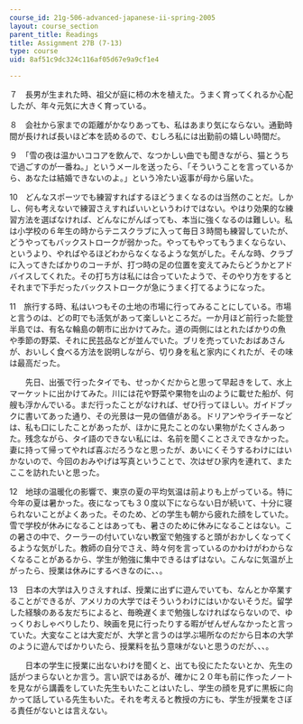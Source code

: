 ```yaml
---
course_id: 21g-506-advanced-japanese-ii-spring-2005
layout: course_section
parent_title: Readings
title: Assignment 27B (7-13)
type: course
uid: 8af51c9dc324c116af05d67e9a9cf1e4

---
```


７　長男が生まれた時、祖父が庭に柿の木を植えた。うまく育ってくれるか心配したが、年々元気に大きく育っている。

８　会社から家までの距離がかなりあっても、私はあまり気にならない。通勤時間が長ければ長いほど本を読めるので、むしろ私には出勤前の嬉しい時間だ。

９　「雪の夜は温かいココアを飲んで、なつかしい曲でも聞きながら、猫とうちで過ごすのが一番ね。」というメールを送ったら、「そういうことを言っているから、あなたは結婚できないのよ。」という冷たい返事が母から届いた。

10　どんなスポーツでも練習すればするほどうまくなるのは当然のことだ。しかし、何も考えないで練習さえすればいいというわけではない。やはり効果的な練習方法を選ばなければ、どんなにがんばっても、本当に強くなるのは難しい。私は小学校の６年生の時からテニスクラブに入って毎日３時間も練習していたが、どうやってもバックストロークが弱かった。やってもやってもうまくならない、というより、やればやるほどわからなくなるような気がした。そんな時、クラブに入ってきたばかりのコーチが、打つ時の足の位置を変えてみたらどうかとアドバイスしてくれた。その打ち方は私には合っていたようで、そのやり方をするとそれまで下手だったバックストロークが急にうまく打てるようになった。

11　旅行する時、私はいつもその土地の市場に行ってみることにしている。市場と言うのは、どの町でも活気があって楽しいところだ。一か月ほど前行った能登半島では、有名な輪島の朝市に出かけてみた。道の両側にはとれたばかりの魚や季節の野菜、それに民芸品などが並んでいた。ブリを売っていたおばあさんが、おいしく食べる方法を説明しながら、切り身を私と家内にくれたが、その味は最高だった。

　　先日、出張で行ったタイでも、せっかくだからと思って早起きをして、水上マーケットに出かけてみた。川には花や野菜や果物を山のように載せた船が、何艘も浮かんでいる。まだ行ったことがなければ、ぜひ行ってほしい。ガイドブックに書いてあった通り、その光景は一見の価値がある。ドリアンやライチーなどは、私も口にしたことがあったが、ほかに見たことのない果物がたくさんあった。残念ながら、タイ語のできない私には、名前を聞くことさえできなかった。妻に持って帰ってやれば喜ぶだろうなと思ったが、あいにくそうするわけにはいかないので、今回のおみやげは写真ということで、次はぜひ家内を連れて、またここを訪れたいと思った。

12　地球の温暖化の影響で、東京の夏の平均気温は前よりも上がっている。特に今年の夏は暑かった。夜になっても３０度以下にならない日が続いて、十分に寝られないことがよくあった。そのため、どの学生も朝から疲れた顔をしていた。雪で学校が休みになることはあっても、暑さのために休みになることはない。この暑さの中で、クーラーの付いていない教室で勉強すると頭がおかしくなってくるような気がした。教師の自分でさえ、時々何を言っているのかわけがわからなくなることがあるから、学生が勉強に集中できるはずはない。こんなに気温が上がったら、授業は休みにするべきなのに、、。

13　日本の大学は入りさえすれば、授業に出ずに遊んでいても、なんとか卒業することができるが、アメリカの大学ではそういうわけにはいかないそうだ。留学した経験のある友だちによると、毎晩遅くまで勉強しなければならないので、ゆっくりおしゃべりしたり、映画を見に行ったりする暇がぜんぜんなかったと言っていた。大変なことは大変だが、大学と言うのは学ぶ場所なのだから日本の大学のように遊んでばかりいたら、授業料を払う意味がないと思うのだが、、、。

　　日本の学生に授業に出ないわけを聞くと、出ても役にたたないとか、先生の話がつまらないとか言う。言い訳ではあるが、確かに２０年も前に作ったノートを見ながら講義をしていた先生もいたことはいたし、学生の顔を見ずに黒板に向かって話している先生もいた。それを考えると教授の方にも、学生が授業をさぼる責任がないとは言えない。
